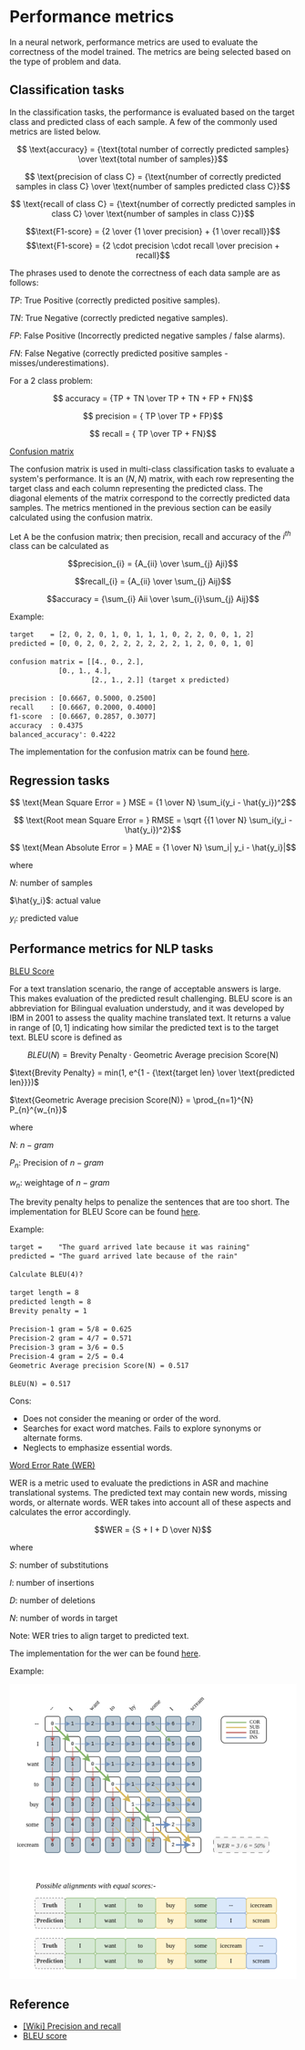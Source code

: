 # Performance metrics

In a neural network, performance metrics are used to evaluate the correctness of the model trained. The metrics are being selected based on the type of problem and data.

## Classification tasks
In the classification tasks, the performance is evaluated based on the target class and predicted class of each sample. A few of the commonly used metrics are listed below.

$$ \text{accuracy} = {\text{total number of correctly predicted samples} \over \text{total number of samples}}$$

$$ \text{precision of class C} = {\text{number of correctly predicted samples in class C} \over \text{number of samples predicted class C}}$$

$$ \text{recall of class C} = {\text{number of correctly predicted samples in class C} \over \text{number of samples in class C}}$$

$$\text{F1-score} = {2 \over {1 \over precision} + {1 \over recall}}$$
$$\text{F1-score} = {2 \cdot precision \cdot recall \over precision + recall}$$

The phrases used to denote the correctness of each data sample are as follows:

$TP$: True Positive (correctly predicted positive samples).

$TN$: True Negative (correctly predicted negative samples).

$FP$: False Positive (Incorrectly predicted negative samples / false alarms).

$FN$: False Negative (correctly predicted positive samples - misses/underestimations).

For a 2 class problem:

$$ accuracy = {TP + TN \over TP + TN + FP + FN}$$

$$ precision = { TP \over TP + FP}$$

$$ recall = { TP \over TP + FN}$$

<ins>Confusion matrix</ins>

The confusion matrix is used in multi-class classification tasks to evaluate a system's performance. It is an $(N, N)$ matrix, with each row representing the target class and each column representing the predicted class. The diagonal elements of the matrix correspond to the correctly predicted data samples. The metrics mentioned in the previous section can be easily calculated using the confusion matrix.

Let A be the confusion matrix; then precision, recall and accuracy of the $i^{th}$ class can be calculated as

$$precision_{i} = {A_{ii} \over \sum_{j} Aji}$$

$$recall_{i} = {A_{ii} \over \sum_{j} Aij}$$

$$accuracy = {\sum_{i} Aii \over \sum_{i}\sum_{j} Aij}$$

Example:
```
target    = [2, 0, 2, 0, 1, 0, 1, 1, 1, 0, 2, 2, 0, 0, 1, 2]
predicted = [0, 0, 2, 0, 2, 2, 2, 2, 2, 2, 1, 2, 0, 0, 1, 0]

confusion matrix = [[4., 0., 2.],
		    [0., 1., 4.],
                    [2., 1., 2.]] (target x predicted)

precision : [0.6667, 0.5000, 0.2500] 
recall    : [0.6667, 0.2000, 0.4000] 
f1-score  : [0.6667, 0.2857, 0.3077]
accuracy  : 0.4375
balanced_accuracy': 0.4222
```
The implementation for the confusion matrix can be found [here](/tools/metrics/confusion_matrix.py).

## Regression tasks
$$ \text{Mean Square Error = } MSE = {1 \over N} \sum_i(y_i - \hat{y_i})^2$$

$$ \text{Root mean Square Error = } RMSE = \sqrt {{1 \over N} \sum_i(y_i - \hat{y_i})^2}$$

$$ \text{Mean Absolute Error = } MAE = {1 \over N} \sum_i|
y_i - \hat{y_i}|$$

where

$N$: number of samples

$\hat{y_i}$: actual value

$y_i$: predicted value

## Performance metrics for NLP tasks

<ins> BLEU Score </ins>

For a text translation scenario, the range of acceptable answers is large. This makes evaluation of the predicted result challenging. BLEU score is an abbreviation for Bilingual evaluation understudy, and it was developed by IBM in 2001 to assess the quality  machine translated text. It returns a value in range of $[0, 1]$ indicating how similar the predicted text is to the target text. BLEU score is defined as

$$BLEU(N) = \text{Brevity Penalty} \cdot \text{Geometric Average precision Score(N)}$$

$\text{Brevity Penalty} = min(1, e^{1 - {\text{target len} \over \text{predicted len}}})$

$\text{Geometric Average precision Score(N)} = \prod_{n=1}^{N} P_{n}^{w_{n}}$

where

$N$: $n-gram$

$P_{n}$: Precision of $n-gram$

$w_{n}$: weightage of $n-gram$

The brevity penalty helps to penalize the sentences that are too short. The implementation for BLEU Score can be found [here](/tools/metrics/bleu_score.py).

Example:
```
target =    "The guard arrived late because it was raining"
predicted = "The guard arrived late because of the rain"

Calculate BLEU(4)?

target length = 8
predicted length = 8
Brevity penalty = 1

Precision-1 gram = 5/8 = 0.625
Precision-2 gram = 4/7 = 0.571
Precision-3 gram = 3/6 = 0.5
Precision-4 gram = 2/5 = 0.4
Geometric Average precision Score(N) = 0.517

BLEU(N) = 0.517
```
Cons:

* Does not consider the meaning or order of the word.
* Searches for exact word matches. Fails to explore synonyms or alternate forms.
* Neglects to emphasize essential words.

<ins> Word Error Rate (WER) </ins>

WER is a metric used to evaluate the predictions in ASR and machine translational systems. The predicted text may contain new words, missing words, or alternate words. WER takes into account all of these aspects and calculates the error accordingly.

$$WER = {S + I + D \over N}$$

where

$S$: number of substitutions

$I$: number of insertions

$D$: number of deletions

$N$: number of words in target

Note: WER tries to align target to predicted text. 

The implementation for the wer can be found [here](/notes/dl/modules/metrics/wer.py).

Example:

![WER](/notes/dl/assets/wer.png)

## Reference
* [[Wiki] Precision and recall](https://en.wikipedia.org/wiki/Precision_and_recall)
* [BLEU score](https://towardsdatascience.com/foundations-of-nlp-explained-bleu-score-and-wer-metrics-1a5ba06d812b/)
